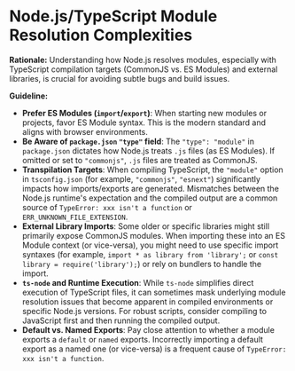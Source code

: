 # Node.js/TypeScript Module Resolution Complexities

**Rationale:** Understanding how Node.js resolves modules, especially with TypeScript compilation targets (CommonJS vs. ES Modules) and external libraries, is crucial for avoiding subtle bugs and build issues.

**Guideline:**

- **Prefer ES Modules (`import`/`export`)**: When starting new modules or projects, favor ES Module syntax. This is the modern standard and aligns with browser environments.
- **Be Aware of `package.json` `"type"` field**: The `"type": "module"` in `package.json` dictates how Node.js treats `.js` files (as ES Modules). If omitted or set to `"commonjs"`, `.js` files are treated as CommonJS.
- **Transpilation Targets**: When compiling TypeScript, the `"module"` option in `tsconfig.json` (for example, `"commonjs"`, `"esnext"`) significantly impacts how imports/exports are generated. Mismatches between the Node.js runtime's expectation and the compiled output are a common source of `TypeError: xxx isn't a function` or `ERR_UNKNOWN_FILE_EXTENSION`.
- **External Library Imports**: Some older or specific libraries might still primarily expose CommonJS modules. When importing these into an ES Module context (or vice-versa), you might need to use specific import syntaxes (for example, `import * as library from 'library';` or `const library = require('library');`) or rely on bundlers to handle the import.
- **`ts-node` and Runtime Execution**: While `ts-node` simplifies direct execution of TypeScript files, it can sometimes mask underlying module resolution issues that become apparent in compiled environments or specific Node.js versions. For robust scripts, consider compiling to JavaScript first and then running the compiled output.
- **Default vs. Named Exports**: Pay close attention to whether a module exports a `default` or `named` exports. Incorrectly importing a default export as a named one (or vice-versa) is a frequent cause of `TypeError: xxx isn't a function`.

